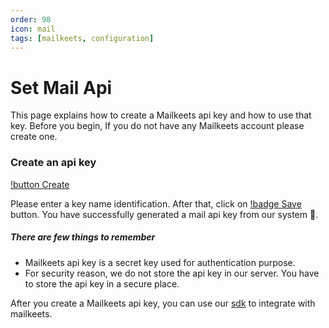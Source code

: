 ```yaml
---
order: 98
icon: mail
tags: [mailkeets, configuration]
---
```


# Set Mail Api
This page explains how to create a Mailkeets api key and how to use that key. Before you begin, If you do not have any Mailkeets account please create one.

### Create an api key
  [!button Create](https://kursaha.com/mailkeets/api-key/new)

Please enter a key name identification. After that, click on [!badge Save]() button. You have successfully generated a mail api key from our system :tada:.

##### There are few things to remember
- Mailkeets api key is a secret key used for authentication purpose.
- For security reason, we do not store the api key in our server. You have to store the api key in a secure place. 

After you create a Mailkeets api key, you can use our [sdk](./MailSdk.md) to integrate with mailkeets.